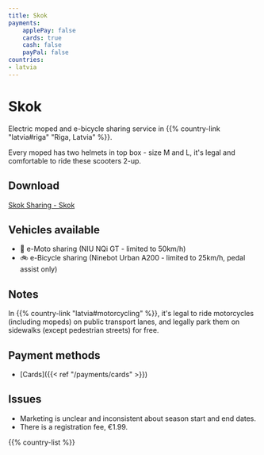 ```yaml
---
title: Skok
payments:
    applePay: false
    cards: true
    cash: false
    payPal: false
countries:
- latvia
---
```


# Skok
Electric moped and e-bicycle sharing service in {{% country-link "latvia#riga" "Riga, Latvia" %}}.

Every moped has two helmets in top box - size M and L, it's legal and comfortable to ride these scooters 2-up.

## Download
[Skok Sharing - Skok](https://skoksharing.com/) 

## Vehicles available
- 🛵 e-Moto sharing (NIU NQi GT - limited to 50km/h)
- 🚲 e-Bicycle sharing (Ninebot Urban A200 - limited to 25km/h, pedal assist only)

## Notes
In {{% country-link "latvia#motorcycling" %}}, it's legal to ride motorcycles (including mopeds) on public transport lanes, and legally park them on sidewalks (except pedestrian streets) for free.

## Payment methods
- [Cards]({{< ref "/payments/cards" >}})

## Issues
- Marketing is unclear and inconsistent about season start and end dates.
- There is a registration fee, €1.99.

{{% country-list %}}
